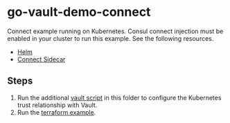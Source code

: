 # go-vault-demo-connect

Connect example running on Kubernetes.  Consul connect injection must be enabled in your cluster to run this example. See the following resources.

- [Helm](https://www.consul.io/docs/platform/k8s/helm.html)
- [Connect Sidecar](https://www.consul.io/docs/platform/k8s/connect.html)


## Steps
1. Run the additional [vault script](vault.sh) in this folder to configure the Kubernetes trust relationship with Vault.
2. Run the [terraform example](terraform).
